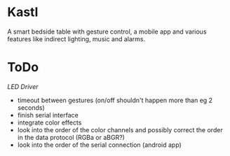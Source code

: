 # Kastl

A smart bedside table with gesture control, a mobile app and various features like indirect lighting, music and alarms.


# ToDo

_LED Driver_

- timeout between gestures (on/off shouldn't happen more than eg 2 seconds)
- finish serial interface
- integrate color effects
- look into the order of the color channels and possibly correct the order in the data protocol (RGBa or aBGR?)
- look into the order of the serial connection (android app)
